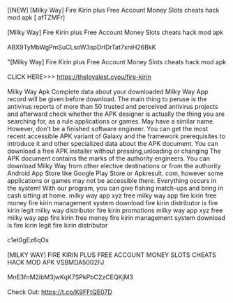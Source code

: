 [[NEW] [Milky Way] Fire Kirin plus Free Account Money Slots cheats hack mod apk [ afTZMFr]
<br>
<br>[Milky Way] Fire Kirin plus Free Account Money Slots cheats hack mod apk
<br>
<br>ABX9TyMbWgPmSuCLsoW3spDrIDrTat7xniH26BkK
<br>
<br>"[Milky Way] Fire Kirin plus Free Account Money Slots cheats hack mod apk
<br>
<br>CLICK HERE>>> https://theloyalest.cyou/fire-kirin
<br>
<br>Milky Way Apk Complete data about your downloaded Milky Way App record will be given before download. The main thing to peruse is the antivirus reports of more than 50 trusted and perceived antivirus projects and afterward check whether the APK designer is actually the thing you are searching for, as a rule applications or games. May have a similar name. However, don't be a finished software engineer. You can get the most recent accessible APK variant of Galaxy and the framework prerequisites to introduce it and other specialized data about the APK document. You can download a free APK installer without pressing,unloading or changing The APK document contains the marks of the authority engineers. You can download Milky Way from other elective destinations or from the authority Android App Store like Google Play Store or Apkresult. com, however some applications or games may not be accessible there. Everything occurs in the system! With our program, you can give fishing match-ups and bring in cash sitting at home. milky way app xyz free milky way app fire kirin free money fire kirin management system download fire kirin distributor is fire kirin legit milky way distributor fire kirin promotions milky way app xyz free milky way app fire kirin free money fire kirin management system download is fire kirin legit fire kirin distributor
<br>
<br>c1et0gEz6qOs
<br>
<br>[MILKY WAY] FIRE KIRIN PLUS FREE ACCOUNT MONEY SLOTS CHEATS HACK MOD APK VSBMDA5002FJ
<br>
<br>MnE3fnM2ibM3jwKqK7SPkPbC2zCEQKjM3
<br>
<br>Check Out: https://t.co/K9FFtQE07D
<br>
